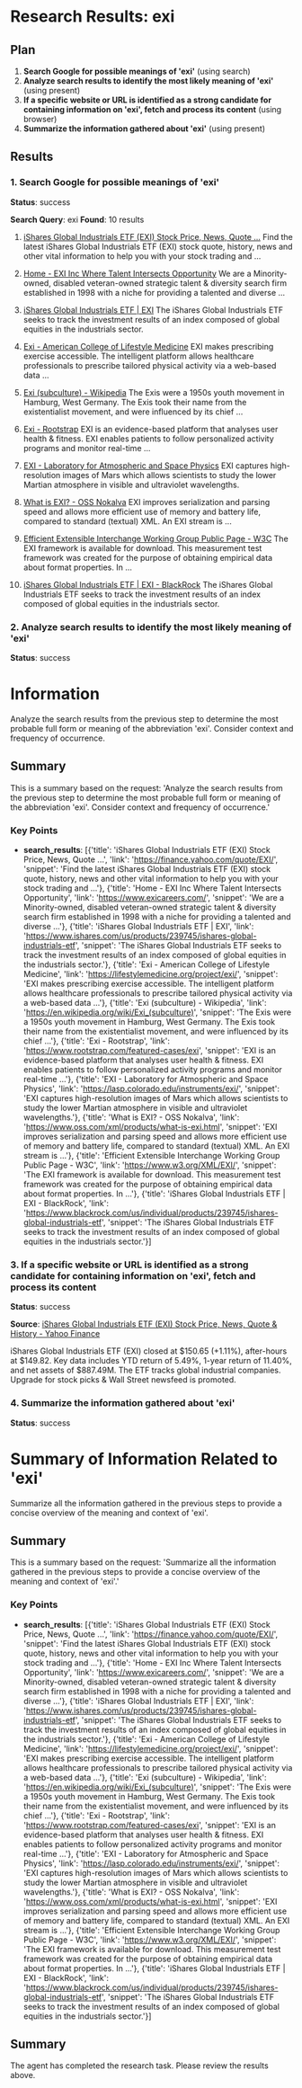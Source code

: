 # Research Results: exi

## Plan

1. **Search Google for possible meanings of 'exi'** (using search)
2. **Analyze search results to identify the most likely meaning of 'exi'** (using present)
3. **If a specific website or URL is identified as a strong candidate for containing information on 'exi', fetch and process its content** (using browser)
4. **Summarize the information gathered about 'exi'** (using present)

## Results

### 1. Search Google for possible meanings of 'exi'
**Status**: success

**Search Query**: exi
**Found**: 10 results

1. [iShares Global Industrials ETF (EXI) Stock Price, News, Quote ...](https://finance.yahoo.com/quote/EXI/)
   Find the latest iShares Global Industrials ETF (EXI) stock quote, history, news and other vital information to help you with your stock trading and ...

2. [Home - EXI Inc Where Talent Intersects Opportunity](https://www.exicareers.com/)
   We are a Minority-owned, disabled veteran-owned strategic talent & diversity search firm established in 1998 with a niche for providing a talented and diverse ...

3. [iShares Global Industrials ETF | EXI](https://www.ishares.com/us/products/239745/ishares-global-industrials-etf)
   The iShares Global Industrials ETF seeks to track the investment results of an index composed of global equities in the industrials sector.

4. [Exi - American College of Lifestyle Medicine](https://lifestylemedicine.org/project/exi/)
   EXI makes prescribing exercise accessible. The intelligent platform allows healthcare professionals to prescribe tailored physical activity via a web-based data ...

5. [Exi (subculture) - Wikipedia](https://en.wikipedia.org/wiki/Exi_(subculture))
   The Exis were a 1950s youth movement in Hamburg, West Germany. The Exis took their name from the existentialist movement, and were influenced by its chief ...

6. [Exi - Rootstrap](https://www.rootstrap.com/featured-cases/exi)
   EXI is an evidence-based platform that analyses user health & fitness. EXI enables patients to follow personalized activity programs and monitor real-time ...

7. [EXI - Laboratory for Atmospheric and Space Physics](https://lasp.colorado.edu/instruments/exi/)
   EXI captures high-resolution images of Mars which allows scientists to study the lower Martian atmosphere in visible and ultraviolet wavelengths.

8. [What is EXI? - OSS Nokalva](https://www.oss.com/xml/products/what-is-exi.html)
   EXI improves serialization and parsing speed and allows more efficient use of memory and battery life, compared to standard (textual) XML. An EXI stream is ...

9. [Efficient Extensible Interchange Working Group Public Page - W3C](https://www.w3.org/XML/EXI/)
   The EXI framework is available for download. This measurement test framework was created for the purpose of obtaining empirical data about format properties. In ...

10. [iShares Global Industrials ETF | EXI - BlackRock](https://www.blackrock.com/us/individual/products/239745/ishares-global-industrials-etf)
   The iShares Global Industrials ETF seeks to track the investment results of an index composed of global equities in the industrials sector.

### 2. Analyze search results to identify the most likely meaning of 'exi'
**Status**: success

# Information

Analyze the search results from the previous step to determine the most probable full form or meaning of the abbreviation 'exi'. Consider context and frequency of occurrence.

## Summary

This is a summary based on the request: 'Analyze the search results from the previous step to determine the most probable full form or meaning of the abbreviation 'exi'. Consider context and frequency of occurrence.'

### Key Points
- **search_results**: [{'title': 'iShares Global Industrials ETF (EXI) Stock Price, News, Quote ...', 'link': 'https://finance.yahoo.com/quote/EXI/', 'snippet': 'Find the latest iShares Global Industrials ETF (EXI) stock quote, history, news and other vital information to help you with your stock trading and ...'}, {'title': 'Home - EXI Inc Where Talent Intersects Opportunity', 'link': 'https://www.exicareers.com/', 'snippet': 'We are a Minority-owned, disabled veteran-owned strategic talent & diversity search firm established in 1998 with a niche for providing a talented and diverse ...'}, {'title': 'iShares Global Industrials ETF | EXI', 'link': 'https://www.ishares.com/us/products/239745/ishares-global-industrials-etf', 'snippet': 'The iShares Global Industrials ETF seeks to track the investment results of an index composed of global equities in the industrials sector.'}, {'title': 'Exi - American College of Lifestyle Medicine', 'link': 'https://lifestylemedicine.org/project/exi/', 'snippet': 'EXI makes prescribing exercise accessible. The intelligent platform allows healthcare professionals to prescribe tailored physical activity via a web-based data ...'}, {'title': 'Exi (subculture) - Wikipedia', 'link': 'https://en.wikipedia.org/wiki/Exi_(subculture)', 'snippet': 'The Exis were a 1950s youth movement in Hamburg, West Germany. The Exis took their name from the existentialist movement, and were influenced by its chief ...'}, {'title': 'Exi - Rootstrap', 'link': 'https://www.rootstrap.com/featured-cases/exi', 'snippet': 'EXI is an evidence-based platform that analyses user health & fitness. EXI enables patients to follow personalized activity programs and monitor real-time ...'}, {'title': 'EXI - Laboratory for Atmospheric and Space Physics', 'link': 'https://lasp.colorado.edu/instruments/exi/', 'snippet': 'EXI captures high-resolution images of Mars which allows scientists to study the lower Martian atmosphere in visible and ultraviolet wavelengths.'}, {'title': 'What is EXI? - OSS Nokalva', 'link': 'https://www.oss.com/xml/products/what-is-exi.html', 'snippet': 'EXI improves serialization and parsing speed and allows more efficient use of memory and battery life, compared to standard (textual) XML. An EXI stream is ...'}, {'title': 'Efficient Extensible Interchange Working Group Public Page - W3C', 'link': 'https://www.w3.org/XML/EXI/', 'snippet': 'The EXI framework is available for download. This measurement test framework was created for the purpose of obtaining empirical data about format properties. In ...'}, {'title': 'iShares Global Industrials ETF | EXI - BlackRock', 'link': 'https://www.blackrock.com/us/individual/products/239745/ishares-global-industrials-etf', 'snippet': 'The iShares Global Industrials ETF seeks to track the investment results of an index composed of global equities in the industrials sector.'}]

### 3. If a specific website or URL is identified as a strong candidate for containing information on 'exi', fetch and process its content
**Status**: success

**Source**: [iShares Global Industrials ETF (EXI) Stock Price, News, Quote & History - Yahoo Finance](https://finance.yahoo.com/quote/EXI/)


iShares Global Industrials ETF (EXI) closed at $150.65 (+1.11%),  after-hours at $149.82.  Key data includes YTD return of 5.49%,  1-year return of 11.40%, and net assets of $887.49M.  The ETF tracks global industrial companies.  Upgrade for stock picks & Wall Street newsfeed is promoted.

### 4. Summarize the information gathered about 'exi'
**Status**: success

# Summary of Information Related to 'exi'

Summarize all the information gathered in the previous steps to provide a concise overview of the meaning and context of 'exi'.

## Summary

This is a summary based on the request: 'Summarize all the information gathered in the previous steps to provide a concise overview of the meaning and context of 'exi'.'

### Key Points
- **search_results**: [{'title': 'iShares Global Industrials ETF (EXI) Stock Price, News, Quote ...', 'link': 'https://finance.yahoo.com/quote/EXI/', 'snippet': 'Find the latest iShares Global Industrials ETF (EXI) stock quote, history, news and other vital information to help you with your stock trading and ...'}, {'title': 'Home - EXI Inc Where Talent Intersects Opportunity', 'link': 'https://www.exicareers.com/', 'snippet': 'We are a Minority-owned, disabled veteran-owned strategic talent & diversity search firm established in 1998 with a niche for providing a talented and diverse ...'}, {'title': 'iShares Global Industrials ETF | EXI', 'link': 'https://www.ishares.com/us/products/239745/ishares-global-industrials-etf', 'snippet': 'The iShares Global Industrials ETF seeks to track the investment results of an index composed of global equities in the industrials sector.'}, {'title': 'Exi - American College of Lifestyle Medicine', 'link': 'https://lifestylemedicine.org/project/exi/', 'snippet': 'EXI makes prescribing exercise accessible. The intelligent platform allows healthcare professionals to prescribe tailored physical activity via a web-based data ...'}, {'title': 'Exi (subculture) - Wikipedia', 'link': 'https://en.wikipedia.org/wiki/Exi_(subculture)', 'snippet': 'The Exis were a 1950s youth movement in Hamburg, West Germany. The Exis took their name from the existentialist movement, and were influenced by its chief ...'}, {'title': 'Exi - Rootstrap', 'link': 'https://www.rootstrap.com/featured-cases/exi', 'snippet': 'EXI is an evidence-based platform that analyses user health & fitness. EXI enables patients to follow personalized activity programs and monitor real-time ...'}, {'title': 'EXI - Laboratory for Atmospheric and Space Physics', 'link': 'https://lasp.colorado.edu/instruments/exi/', 'snippet': 'EXI captures high-resolution images of Mars which allows scientists to study the lower Martian atmosphere in visible and ultraviolet wavelengths.'}, {'title': 'What is EXI? - OSS Nokalva', 'link': 'https://www.oss.com/xml/products/what-is-exi.html', 'snippet': 'EXI improves serialization and parsing speed and allows more efficient use of memory and battery life, compared to standard (textual) XML. An EXI stream is ...'}, {'title': 'Efficient Extensible Interchange Working Group Public Page - W3C', 'link': 'https://www.w3.org/XML/EXI/', 'snippet': 'The EXI framework is available for download. This measurement test framework was created for the purpose of obtaining empirical data about format properties. In ...'}, {'title': 'iShares Global Industrials ETF | EXI - BlackRock', 'link': 'https://www.blackrock.com/us/individual/products/239745/ishares-global-industrials-etf', 'snippet': 'The iShares Global Industrials ETF seeks to track the investment results of an index composed of global equities in the industrials sector.'}]


## Summary

The agent has completed the research task. Please review the results above.